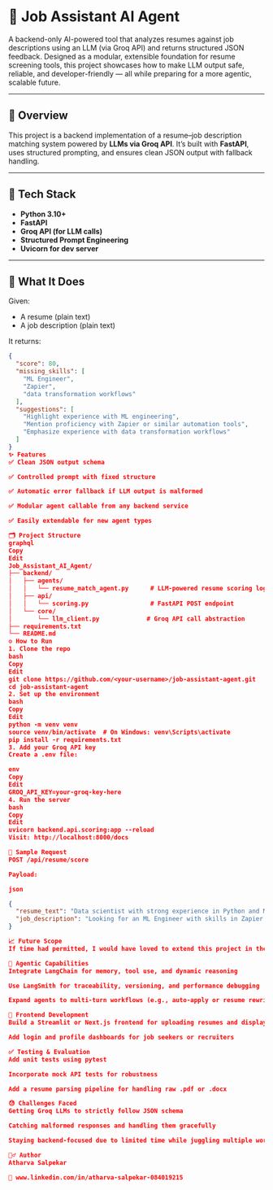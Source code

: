 # 🤖 Job Assistant AI Agent

A backend-only AI-powered tool that analyzes resumes against job descriptions using an LLM (via Groq API) and returns structured JSON feedback. Designed as a modular, extensible foundation for resume screening tools, this project showcases how to make LLM output safe, reliable, and developer-friendly — all while preparing for a more agentic, scalable future.

---

## 🧠 Overview

This project is a backend implementation of a resume–job description matching system powered by **LLMs via Groq API**. It’s built with **FastAPI**, uses structured prompting, and ensures clean JSON output with fallback handling.

---

## 🧰 Tech Stack

- **Python 3.10+**
- **FastAPI**
- **Groq API (for LLM calls)**
- **Structured Prompt Engineering**
- **Uvicorn for dev server**

---

## 💼 What It Does

Given:
- A resume (plain text)
- A job description (plain text)

It returns:

```json
{
  "score": 80,
  "missing_skills": [
    "ML Engineer",
    "Zapier",
    "data transformation workflows"
  ],
  "suggestions": [
    "Highlight experience with ML engineering",
    "Mention proficiency with Zapier or similar automation tools",
    "Emphasize experience with data transformation workflows"
  ]
}
✨ Features
✅ Clean JSON output schema

✅ Controlled prompt with fixed structure

✅ Automatic error fallback if LLM output is malformed

✅ Modular agent callable from any backend service

✅ Easily extendable for new agent types

🗂 Project Structure
graphql
Copy
Edit
Job_Assistant_AI_Agent/
├── backend/
│   ├── agents/
│   │   └── resume_match_agent.py      # LLM-powered resume scoring logic
│   ├── api/
│   │   └── scoring.py                 # FastAPI POST endpoint
│   └── core/
│       └── llm_client.py             # Groq API call abstraction
├── requirements.txt
└── README.md
⚙️ How to Run
1. Clone the repo
bash
Copy
Edit
git clone https://github.com/<your-username>/job-assistant-agent.git
cd job-assistant-agent
2. Set up the environment
bash
Copy
Edit
python -m venv venv
source venv/bin/activate  # On Windows: venv\Scripts\activate
pip install -r requirements.txt
3. Add your Groq API key
Create a .env file:

env
Copy
Edit
GROQ_API_KEY=your-groq-key-here
4. Run the server
bash
Copy
Edit
uvicorn backend.api.scoring:app --reload
Visit: http://localhost:8000/docs

🧪 Sample Request
POST /api/resume/score

Payload:

json

{
  "resume_text": "Data scientist with strong experience in Python and ML...",
  "job_description": "Looking for an ML Engineer with skills in Zapier and orchestration workflows..."
}

📈 Future Scope
If time had permitted, I would have loved to extend this project in the following directions:

🧠 Agentic Capabilities
Integrate LangChain for memory, tool use, and dynamic reasoning

Use LangSmith for traceability, versioning, and performance debugging

Expand agents to multi-turn workflows (e.g., auto-apply or resume rewriting)

🎯 Frontend Development
Build a Streamlit or Next.js frontend for uploading resumes and displaying score reports interactively

Add login and profile dashboards for job seekers or recruiters

✅ Testing & Evaluation
Add unit tests using pytest

Incorporate mock API tests for robustness

Add a resume parsing pipeline for handling raw .pdf or .docx

😓 Challenges Faced
Getting Groq LLMs to strictly follow JSON schema

Catching malformed responses and handling them gracefully

Staying backend-focused due to limited time while juggling multiple workflows

🙋‍♂️ Author
Atharva Salpekar

💼 www.linkedin.com/in/atharva-salpekar-084019215
